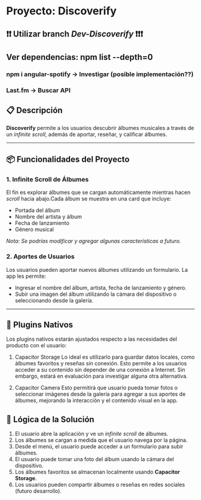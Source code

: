 # Proyecto: **Discoverify**

## ❗❗ Utilizar branch *Dev-Discoverify* ❗❗❗
## Ver dependencias: npm list --depth=0 
### npm i angular-spotify -> Investigar (posible implementación??)
### Last.fm -> Buscar API

## 📋 Descripción

**Discoverify** permite a los usuarios descubrir álbumes musicales a través de un *infinite scroll*, además de aportar, reseñar, y calificar álbumes.

---

## 📦 Funcionalidades del Proyecto

### 1. **Infinite Scroll de Álbumes**
El fin es explorar álbumes que se cargan automáticamente mientras hacen *scroll* hacia abajo.Cada álbum se muestra en una card que incluye:

- Portada del álbum
- Nombre del artista y álbum
- Fecha de lanzamiento
- Género musical
 
*Nota: Se podrías modificar y agregar algunas características a futuro.*

### 2. **Aportes de Usuarios**
Los usuarios pueden aportar nuevos álbumes utilizando un formulario. La app les permite:
- Ingresar el nombre del álbum, artista, fecha de lanzamiento y género.
- Subir una imagen del álbum utilizando la cámara del dispositivo o seleccionando desde la galería.

---

## 🔧 Plugins Nativos
Los plugins nativos estarán ajustados respecto a las necesidades del producto con el usuario:

1. Capacitor Storage
Lo ideal es utilizarlo para guardar datos locales, como álbumes favoritos y reseñas sin conexión. Esto permite a los usuarios acceder a su contenido sin depender de una conexión a Internet. Sin embargo, estará en evaluación para investigar alguna otra alternativa.

2. Capacitor Camera
Esto permitirá que usuario pueda tomar fotos o seleccionar imágenes desde la galería para agregar a sus aportes de álbumes, mejorando la interacción y el contenido visual en la app.

## 🧩 Lógica de la Solución

1. El usuario abre la aplicación y ve un *infinite scroll* de álbumes.
2. Los álbumes se cargan a medida que el usuario navega por la página.
3. Desde el menú, el usuario puede acceder a un formulario para subir álbumes.
4. El usuario puede tomar una foto del álbum usando la cámara del dispositivo.
5. Los álbumes favoritos se almacenan localmente usando **Capacitor Storage**.
6. Los usuarios pueden compartir álbumes o reseñas en redes sociales (futuro desarrollo).
